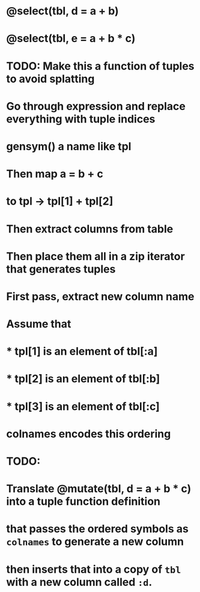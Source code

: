 # @select(tbl, d = a + b)
# @select(tbl, e = a + b * c)

# TODO: Make this a function of tuples to avoid splatting
# Go through expression and replace everything with tuple indices
# gensym() a name like tpl
# Then map a = b + c
# to tpl -> tpl[1] + tpl[2]

# Then extract columns from table
# Then place them all in a zip iterator that generates tuples
# First pass, extract new column name

# Assume that
#  * tpl[1] is an element of tbl[:a]
#  * tpl[2] is an element of tbl[:b]
#  * tpl[3] is an element of tbl[:c]
#
# colnames encodes this ordering

# TODO:
# Translate @mutate(tbl, d = a + b * c) into a tuple function definition
# that passes the ordered symbols as `colnames` to generate a new column
# then inserts that into a copy of `tbl` with a new column called `:d`.
